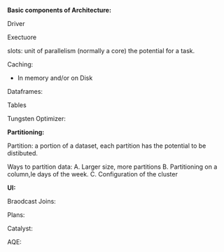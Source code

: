 **Basic components of Architecture:**

Driver

Exectuore

slots: unit of parallelism (normally a core) the potential for a task.



Caching:

* In memory and/or on Disk

Dataframes: 

Tables

 Tungsten Optimizer:



**Partitioning:**

Partition: a portion of a dataset, each partition has the potential to be distibuted.

Ways to partition data: 
  A. Larger size, more partitions
  B. Partitioning on a column,Ie days of the week.
  C. Configuration of the cluster

**UI:**


Braodcast Joins:


Plans:


Catalyst:


AQE:


